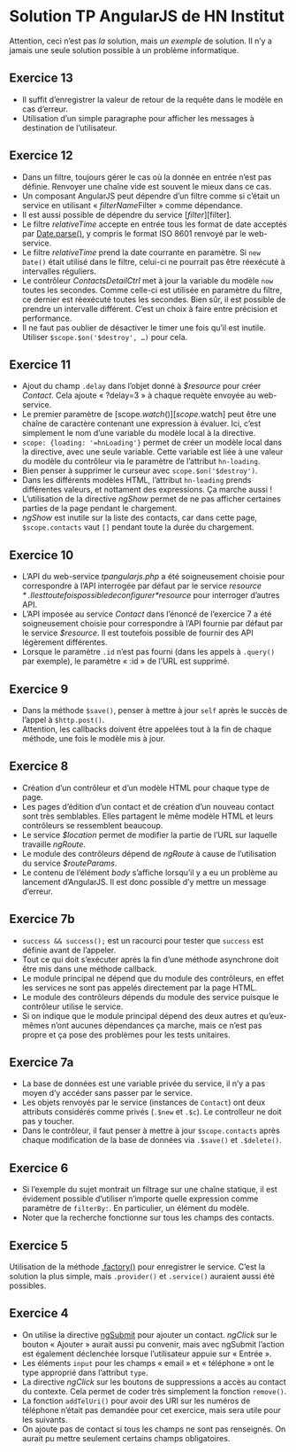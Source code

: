 # Solution TP AngularJS de HN Institut

Attention, ceci n’est pas *la* solution, mais *un exemple* de solution.
Il n’y a jamais une seule solution possible à un problème informatique.

## Exercice 13

* Il suffit d’enregistrer la valeur de retour de la requête dans le modèle
  en cas d’erreur. 
* Utilisation d’un simple paragraphe pour afficher les messages à destination
  de l’utilisateur.

## Exercice 12

* Dans un filtre, toujours gérer le cas où la donnée en entrée n’est pas
  définie. Renvoyer une chaîne vide est souvent le mieux dans ce cas.
* Un composant AngularJS peut dépendre d’un filtre comme si c’était un service
  en utilisant « *filterName*Filter » comme dépendance.
* Il est aussi possible de dépendre du service [$filter][$filter].
* Le filtre *relativeTime* accepte en entrée tous les format de date acceptés
  par [Date.parse()][Date.parse], y compris le format ISO 8601 renvoyé par le
  web-service.
* Le filtre *relativeTime* prend la date courrante en paramètre. Si
  `new Date()` était utilisé dans le filtre, celui-ci ne pourrait pas être
  réexécuté à intervalles réguliers.
* Le contrôleur *ContactsDetailCtrl* met à jour la variable du modèle `now`
  toutes les secondes. Comme celle-ci est utilisée en paramètre du filtre, ce
  dernier est réexécuté toutes les secondes.
  Bien sûr, il est possible de prendre un intervalle différent.
  C’est un choix à faire entre précision et performance.
* Il ne faut pas oublier de désactiver le timer une fois qu’il est inutile.
  Utiliser `$scope.$on('$destroy', …)` pour cela.

[$filter]: https://docs.angularjs.org/api/ng/service/$filter
[Date.parse]: https://developer.mozilla.org/en-US/docs/Web/JavaScript/Reference/Global_Objects/Date/parse

## Exercice 11

* Ajout du champ `.delay` dans l’objet donné à *$resource* pour créer *Contact*.
  Cela ajoute « ?delay=3 » à chaque requète envoyée au web-service.
* Le premier paramètre de [scope.$watch()][scope.$watch] peut être une chaîne
  de caractère contenant une expression à évaluer. Ici, c’est simplement le
  nom d’une variable du modèle local à la directive.
* `scope: {loading: '=hnLoading'}` permet de créer un modèle local dans la
  directive, avec une seule variable. Cette variable est liée à une valeur
  du modèle du contrôleur via le paramètre de l’attribut `hn-loading`.
* Bien penser à supprimer le curseur avec `scope.$on('$destroy')`.
* Dans les différents modèles HTML, l’attribut `hn-loading` prends différentes
  valeurs, et nottament des expressions. Ça marche aussi !
* L’utilisation de la directive *ngShow* permet de ne pas afficher certaines
  parties de la page pendant le chargement.
* *ngShow* est inutile sur la liste des contacts, car dans cette page,
  `$scope.contacts` vaut `[]` pendant toute la durée du chargement.

[scope.$watch]: https://docs.angularjs.org/api/ng/type/$rootScope.Scope#$watch

## Exercice 10

* L’API du web-service *tpangularjs.php* a été soigneusement choisie pour
  correspondre à l’API interrogée par défaut par le service *$resource*.
  Il est toutefois possible de configurer *$resource* pour interroger d’autres
  API.
* L’API imposée au service *Contact* dans l’énoncé de l’exercice 7 a été
  soigneusement choisie pour correspondre à l’API fournie par défaut par le
  service *$resource*. Il est toutefois possible de fournir des API légèrement
  différentes.
* Lorsque le paramètre `.id` n’est pas fourni (dans les appels à `.query()` par
  exemple), le paramètre « :id » de l’URL est supprimé.

## Exercice 9

* Dans la méthode `$save()`,
  penser à mettre à jour `self` après le succès de l’appel à `$http.post()`.
* Attention, les callbacks doivent être appelées tout à la fin de chaque
  méthode, une fois le modèle mis à jour.

## Exercice 8

* Création d’un contrôleur et d’un modèle HTML pour chaque type de page.
* Les pages d’édition d’un contact et de création d’un nouveau contact
  sont très semblables. Elles partagent le même modèle HTML et leurs
  contrôleurs se ressemblent beaucoup.
* Le service *$location* permet de modifier la partie de l’URL sur laquelle
  travaille *ngRoute*.
* Le module des contrôleurs dépend de *ngRoute* à cause de l’utilisation du
  service *$routeParams*.
* Le contenu de l’élément *body* s’affiche lorsqu’il y a eu un problème au
  lancement d’AngularJS. Il est donc possible d’y mettre un message d’erreur.

## Exercice 7b

* `success && success();` est un racourci pour tester que `success`
  est définie avant de l’appeler.
* Tout ce qui doit s’exécuter après la fin d’une méthode asynchrone
  doit être mis dans une méthode callback.
* Le module principal ne dépend que du module des contrôleurs,
  en effet les services ne sont pas appelés directement par la page HTML.
* Le module des contrôleurs dépends du module des service
  puisque le contrôleur utilise le service.
* Si on indique que le module principal dépend des deux autres
  et qu’eux-mêmes n’ont aucunes dépendances ça marche,
  mais ce n’est pas propre et ça pose des problèmes pour les tests unitaires.

## Exercice 7a

* La base de données est une variable privée du service, il n’y a pas
  moyen d’y accéder sans passer par le service.
* Les objets renvoyés par le service (instances de `Contact`) ont
  deux attributs considérés comme privés (`.$new` et `.$c`). Le
  controlleur ne doit pas y toucher.
* Dans le contrôleur, il faut penser à mettre à jour `$scope.contacts`
  après chaque modification de la base de données via `.$save()` et
  `.$delete()`.

## Exercice 6

* Si l’exemple du sujet montrait un filtrage sur une chaîne statique,
  il est évidement possible d’utiliser n’importe quelle expression
  comme paramètre de `filterBy:`. En particulier, un élément du modèle.
* Noter que la recherche fonctionne sur tous les champs des contacts.

## Exercice 5

Utilisation de la méthode [.factory()][Module.factory] pour enregistrer
le service.
C’est la solution la plus simple, mais `.provider()` et `.service()`
auraient aussi été possibles.

[Module.factory]: https://docs.angularjs.org/api/ng/type/angular.Module#factory

## Exercice 4

* On utilise la directive [ngSubmit][ngSubmit] pour ajouter un contact.
  *ngClick* sur le bouton « Ajouter » aurait aussi pu convenir,
  mais avec ngSubmit l’action est également déclenchée lorsque
  l’utilisateur appuie sur « Entrée ».
* Les éléments `input` pour les champs « email » et « téléphone »
  ont le type approprié dans l’attribut `type`.
* La directive *ngClick* sur les boutons de suppressions
  a accès au contact du contexte.
  Cela permet de coder très simplement la fonction `remove()`.
* La fonction `addTelUri()` pour avoir des URI sur les numéros de
  téléphone n’était pas demandée pour cet exercice,
  mais sera utile pour les suivants.  
* On ajoute pas de contact si tous les champs ne sont pas renseignés.
  On aurait pu mettre seulement certains champs obligatoires.

[ngSubmit]: https://docs.angularjs.org/api/ng/directive/ngSubmit
